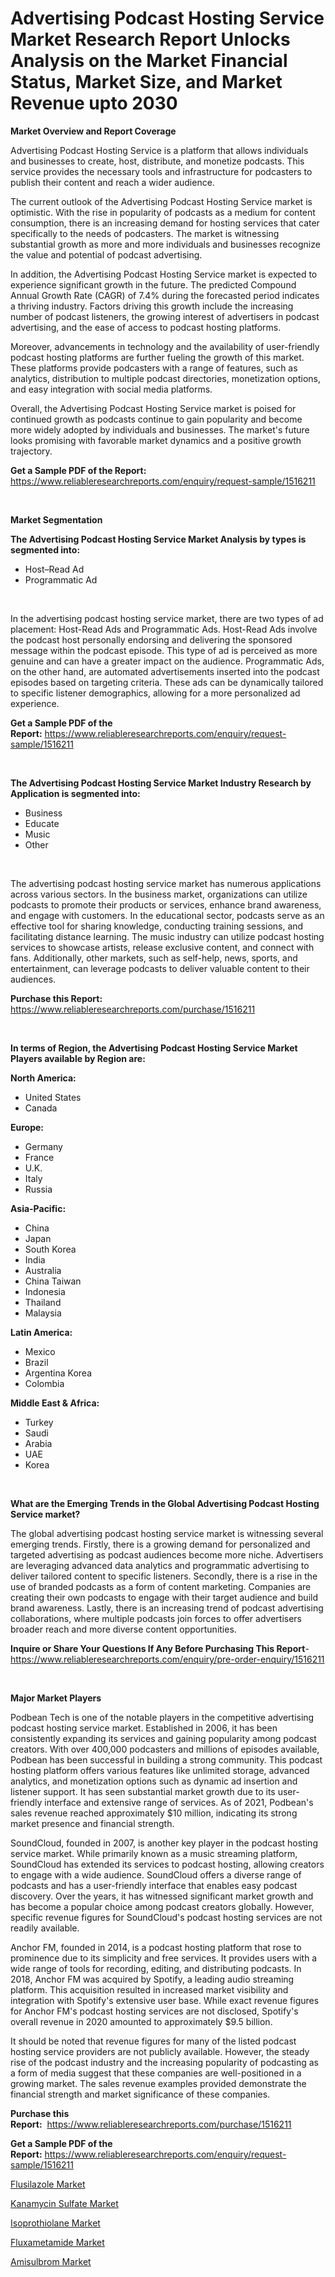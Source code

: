 <p><h1>Advertising Podcast Hosting Service Market Research Report Unlocks Analysis on the Market Financial Status, Market Size, and Market Revenue upto 2030</h1></p><p><strong>Market Overview and Report Coverage</strong></p>
<p><p>Advertising Podcast Hosting Service is a platform that allows individuals and businesses to create, host, distribute, and monetize podcasts. This service provides the necessary tools and infrastructure for podcasters to publish their content and reach a wider audience.</p><p>The current outlook of the Advertising Podcast Hosting Service market is optimistic. With the rise in popularity of podcasts as a medium for content consumption, there is an increasing demand for hosting services that cater specifically to the needs of podcasters. The market is witnessing substantial growth as more and more individuals and businesses recognize the value and potential of podcast advertising.</p><p>In addition, the Advertising Podcast Hosting Service market is expected to experience significant growth in the future. The predicted Compound Annual Growth Rate (CAGR) of 7.4% during the forecasted period indicates a thriving industry. Factors driving this growth include the increasing number of podcast listeners, the growing interest of advertisers in podcast advertising, and the ease of access to podcast hosting platforms.</p><p>Moreover, advancements in technology and the availability of user-friendly podcast hosting platforms are further fueling the growth of this market. These platforms provide podcasters with a range of features, such as analytics, distribution to multiple podcast directories, monetization options, and easy integration with social media platforms.</p><p>Overall, the Advertising Podcast Hosting Service market is poised for continued growth as podcasts continue to gain popularity and become more widely adopted by individuals and businesses. The market's future looks promising with favorable market dynamics and a positive growth trajectory.</p></p>
<p><strong>Get a Sample PDF of the Report:</strong> <a href="https://www.reliableresearchreports.com/enquiry/request-sample/1516211">https://www.reliableresearchreports.com/enquiry/request-sample/1516211</a></p>
<p>&nbsp;</p>
<p><strong>Market Segmentation</strong></p>
<p><strong>The Advertising Podcast Hosting Service Market Analysis by types is segmented into:</strong></p>
<p><ul><li>Host–Read Ad</li><li>Programmatic Ad</li></ul></p>
<p>&nbsp;</p>
<p><p>In the advertising podcast hosting service market, there are two types of ad placement: Host-Read Ads and Programmatic Ads. Host-Read Ads involve the podcast host personally endorsing and delivering the sponsored message within the podcast episode. This type of ad is perceived as more genuine and can have a greater impact on the audience. Programmatic Ads, on the other hand, are automated advertisements inserted into the podcast episodes based on targeting criteria. These ads can be dynamically tailored to specific listener demographics, allowing for a more personalized ad experience.</p></p>
<p><strong>Get a Sample PDF of the Report:</strong>&nbsp;<a href="https://www.reliableresearchreports.com/enquiry/request-sample/1516211">https://www.reliableresearchreports.com/enquiry/request-sample/1516211</a></p>
<p>&nbsp;</p>
<p><strong>The Advertising Podcast Hosting Service Market Industry Research by Application is segmented into:</strong></p>
<p><ul><li>Business</li><li>Educate</li><li>Music</li><li>Other</li></ul></p>
<p>&nbsp;</p>
<p><p>The advertising podcast hosting service market has numerous applications across various sectors. In the business market, organizations can utilize podcasts to promote their products or services, enhance brand awareness, and engage with customers. In the educational sector, podcasts serve as an effective tool for sharing knowledge, conducting training sessions, and facilitating distance learning. The music industry can utilize podcast hosting services to showcase artists, release exclusive content, and connect with fans. Additionally, other markets, such as self-help, news, sports, and entertainment, can leverage podcasts to deliver valuable content to their audiences.</p></p>
<p><strong>Purchase this Report:</strong>&nbsp; <a href="https://www.reliableresearchreports.com/purchase/1516211">https://www.reliableresearchreports.com/purchase/1516211</a></p>
<p>&nbsp;</p>
<p><strong>In terms of Region, the Advertising Podcast Hosting Service Market Players available by Region are:</strong></p>
<p>
    <p> <strong> North America: </strong>
        <ul>
            <li>United States</li>
            <li>Canada</li>
        </ul>
        </p> 
    <p> <strong> Europe: </strong>
        <ul>
            <li>Germany</li>
            <li>France</li>
            <li>U.K.</li>
            <li>Italy</li>
            <li>Russia</li>
        </ul>
        </p> 
    <p> <strong> Asia-Pacific: </strong>
        <ul>
            <li>China</li>
            <li>Japan</li>
            <li>South Korea</li>
            <li>India</li>
            <li>Australia</li>
            <li>China Taiwan</li>
            <li>Indonesia</li>
            <li>Thailand</li>
            <li>Malaysia</li>
        </ul>
        </p> 
    <p> <strong> Latin America: </strong>
        <ul>
            <li>Mexico</li>
            <li>Brazil</li>
            <li>Argentina Korea</li>
            <li>Colombia</li>
        </ul>
        </p> 
    <p> <strong> Middle East & Africa: </strong>
        <ul>
            <li>Turkey</li>
            <li>Saudi</li>
            <li>Arabia</li>
            <li>UAE</li>
            <li>Korea</li>
        </ul>
    </p>
    </p>
<p>&nbsp;</p>
<p><strong>What are the Emerging Trends in the Global Advertising Podcast Hosting Service market?</strong></p>
<p><p>The global advertising podcast hosting service market is witnessing several emerging trends. Firstly, there is a growing demand for personalized and targeted advertising as podcast audiences become more niche. Advertisers are leveraging advanced data analytics and programmatic advertising to deliver tailored content to specific listeners. Secondly, there is a rise in the use of branded podcasts as a form of content marketing. Companies are creating their own podcasts to engage with their target audience and build brand awareness. Lastly, there is an increasing trend of podcast advertising collaborations, where multiple podcasts join forces to offer advertisers broader reach and more diverse content opportunities.</p></p>
<p><strong>Inquire or Share Your Questions If Any Before Purchasing This Report</strong>- <a href="https://www.reliableresearchreports.com/enquiry/pre-order-enquiry/1516211">https://www.reliableresearchreports.com/enquiry/pre-order-enquiry/1516211</a></p>
<p>&nbsp;</p>
<p><strong>Major Market Players</strong></p>
<p><p>Podbean Tech is one of the notable players in the competitive advertising podcast hosting service market. Established in 2006, it has been consistently expanding its services and gaining popularity among podcast creators. With over 400,000 podcasters and millions of episodes available, Podbean has been successful in building a strong community. This podcast hosting platform offers various features like unlimited storage, advanced analytics, and monetization options such as dynamic ad insertion and listener support. It has seen substantial market growth due to its user-friendly interface and extensive range of services. As of 2021, Podbean's sales revenue reached approximately $10 million, indicating its strong market presence and financial strength.</p><p>SoundCloud, founded in 2007, is another key player in the podcast hosting service market. While primarily known as a music streaming platform, SoundCloud has extended its services to podcast hosting, allowing creators to engage with a wide audience. SoundCloud offers a diverse range of podcasts and has a user-friendly interface that enables easy podcast discovery. Over the years, it has witnessed significant market growth and has become a popular choice among podcast creators globally. However, specific revenue figures for SoundCloud's podcast hosting services are not readily available.</p><p>Anchor FM, founded in 2014, is a podcast hosting platform that rose to prominence due to its simplicity and free services. It provides users with a wide range of tools for recording, editing, and distributing podcasts. In 2018, Anchor FM was acquired by Spotify, a leading audio streaming platform. This acquisition resulted in increased market visibility and integration with Spotify's extensive user base. While exact revenue figures for Anchor FM's podcast hosting services are not disclosed, Spotify's overall revenue in 2020 amounted to approximately $9.5 billion.</p><p>It should be noted that revenue figures for many of the listed podcast hosting service providers are not publicly available. However, the steady rise of the podcast industry and the increasing popularity of podcasting as a form of media suggest that these companies are well-positioned in a growing market. The sales revenue examples provided demonstrate the financial strength and market significance of these companies.</p></p>
<p><strong>Purchase this Report:</strong>&nbsp;&nbsp;<a href="https://www.reliableresearchreports.com/purchase/1516211">https://www.reliableresearchreports.com/purchase/1516211</a></p>
<p></p>
<p><strong>Get a Sample PDF of the Report:</strong>&nbsp;<a href="https://www.reliableresearchreports.com/enquiry/request-sample/1516211">https://www.reliableresearchreports.com/enquiry/request-sample/1516211</a></p>
<p><p><a href="https://medium.com/@kimwalker82/flusilazole-market-outlook-industry-overview-and-forecast-2023-to-2030-ec27585a9445">Flusilazole Market</a></p><p><a href="https://medium.com/@claudekunze/kanamycin-sulfate-market-research-report-its-history-and-forecast-2023-to-2030-36ad16b5a496">Kanamycin Sulfate Market</a></p><p><a href="https://medium.com/@abdulkoss1954/analyzing-isoprothiolane-market-global-industry-perspective-and-forecast-2023-to-2030-4de2a5882d54">Isoprothiolane Market</a></p><p><a href="https://medium.com/@majorwalker1947/decoding-fluxametamide-market-metrics-market-share-trends-and-growth-patterns-d5e3e02e4a7c">Fluxametamide Market</a></p><p><a href="https://medium.com/@oletawunsch/amisulbrom-market-share-evolution-and-market-growth-trends-2023-2030-9b0d7e9913ea">Amisulbrom Market</a></p></p>